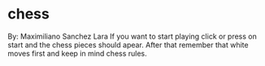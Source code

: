 # chess
By: Maximiliano Sanchez Lara
If you want to start playing click or press on start and the chess pieces should apear. After that remember that white moves first and keep in mind chess rules.
